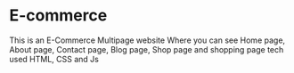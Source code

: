 # E-commerce
This is an E-Commerce  Multipage website Where you can see Home page, About page, Contact page, Blog page, Shop page and shopping page
tech used HTML, CSS and Js
